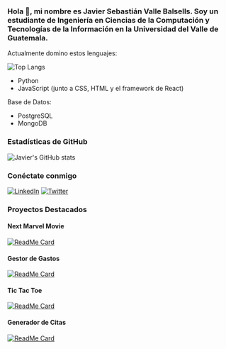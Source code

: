 ### Hola 👋, mi nombre es Javier Sebastián Valle Balsells. Soy un estudiante de Ingeniería en Ciencias de la Computación y Tecnologías de la Información en la Universidad del Valle de Guatemala.

Actualmente domino estos lenguajes:

![Top Langs](https://github-readme-stats.vercel.app/api/top-langs/?username=Javier19-cmd&layout=compact&langs_count=6&theme=dracula)

- Python
- JavaScript (junto a CSS, HTML y el framework de React)

Base de Datos:

- PostgreSQL
- MongoDB

### Estadísticas de GitHub

![Javier's GitHub stats](https://github-readme-stats.vercel.app/api?username=Javier19-cmd&show_icons=true&theme=dracula)

### Conéctate conmigo

[![LinkedIn](https://img.shields.io/badge/LinkedIn-Javier-blue)](https://www.linkedin.com/in/javier19-cmd/)
[![Twitter](https://img.shields.io/twitter/follow/Javier19_cmd?style=social)](https://twitter.com/Javier19_cmd)

### Proyectos Destacados

#### Next Marvel Movie
[![ReadMe Card](https://github-readme-stats.vercel.app/api/pin/?username=Javier19-cmd&repo=next-marvel-movie&theme=dracula)](https://github.com/Javier19-cmd/next-marvel-movie)

#### Gestor de Gastos
[![ReadMe Card](https://github-readme-stats.vercel.app/api/pin/?username=Javier19-cmd&repo=gestor-gastos&theme=dracula)](https://github.com/Javier19-cmd/gestor-gastos)

#### Tic Tac Toe
[![ReadMe Card](https://github-readme-stats.vercel.app/api/pin/?username=Javier19-cmd&repo=tictactoe&theme=dracula)](https://github.com/Javier19-cmd/tictactoe)

#### Generador de Citas
[![ReadMe Card](https://github-readme-stats.vercel.app/api/pin/?username=Javier19-cmd&repo=quotegenerator&theme=dracula)](https://github.com/Javier19-cmd/quotegenerator)


<!--
**Javier19-cmd/Javier19-cmd** is a ✨ _special_ ✨ repository because its `README.md` (this file) appears on your GitHub profile.

Here are some ideas to get you started:

- 🔭 I’m currently working on ...
- 🌱 I’m currently learning ...
- 👯 I’m looking to collaborate on ...
- 🤔 I’m looking for help with ...
- 💬 Ask me about ...
- 📫 How to reach me: ...
- 😄 Pronouns: ...
- ⚡ Fun fact: ...
-->
